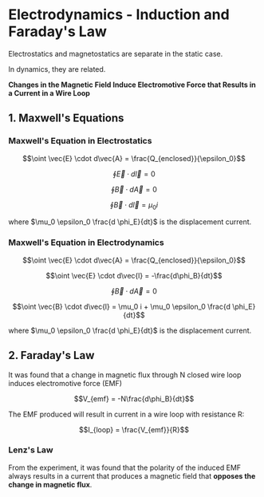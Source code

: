 # Electrodynamics - Induction and Faraday's Law

Electrostatics and magnetostatics are separate in the static case.

In dynamics, they are related.

**Changes in the Magnetic Field Induce Electromotive Force that Results in a Current in a Wire Loop**

## 1. Maxwell's Equations

### Maxwell's Equation in Electrostatics

$$\oint \vec{E} \cdot d\vec{A} = \frac{Q_{enclosed}}{\epsilon_0}$$

$$\oint \vec{E} \cdot d\vec{l} = 0$$

$$\oint \vec{B} \cdot d\vec{A} = 0$$

$$\oint \vec{B} \cdot d\vec{l} = \mu_0 i$$

where $\mu_0 \epsilon_0 \frac{d \phi_E}{dt}$ is the displacement current.

### Maxwell's Equation in Electrodynamics

$$\oint \vec{E} \cdot d\vec{A} = \frac{Q_{enclosed}}{\epsilon_0}$$

$$\oint \vec{E} \cdot d\vec{l} = -\frac{d\phi_B}{dt}$$

$$\oint \vec{B} \cdot d\vec{A} = 0$$

$$\oint \vec{B} \cdot d\vec{l} = \mu_0 i + \mu_0 \epsilon_0 \frac{d \phi_E}{dt}$$

where $\mu_0 \epsilon_0 \frac{d \phi_E}{dt}$ is the displacement current.

## 2. Faraday's Law

It was found that a change in magnetic flux through N closed wire loop induces electromotive force (EMF)

$$V_{emf} = -N\frac{d\phi_B}{dt}$$

The EMF produced will result in current in a wire loop with resistance R:

$$I_{loop} = \frac{V_{emf}}{R}$$

### Lenz's Law
From the experiment, it was found that the polarity of the induced EMF always results in a current that produces a magnetic field that **opposes the change in magnetic flux**.